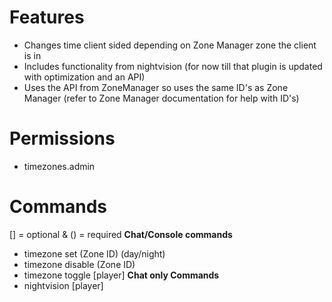 # Features
* Changes time client sided depending on Zone Manager zone the client is in
* Includes functionality from nightvision (for now till that plugin is updated with optimization and an API)
* Uses the API from ZoneManager so uses the same ID's as Zone Manager (refer to Zone Manager documentation for help with ID's)

# Permissions
* timezones.admin
# Commands
[] = optional & () = required
**Chat/Console commands**
* timezone set (Zone ID) (day/night)
* timezone disable (Zone ID)
* timezone toggle [player]
**Chat only Commands**
* nightvision [player]